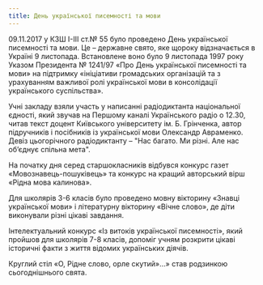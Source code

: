 ```yaml
---
title: День української писемності та мови
---
```


09.11.2017 у КЗШ І-ІІІ ст.№ 55 було проведено День української писемності та мови. Це – державне свято, яке щороку відзначається в Україні 9 листопада. Встановлене воно було 9 листопада 1997 року Указом Президента № 1241/97 «Про День української писемності та мови» на підтримку «ініціативи громадських організацій та з урахуванням важливої ролі української мови в консолідації українського суспільства».

Учні закладу взяли участь у написанні радіодиктанта національної єдності, який звучав на Першому каналі Українського радіо о 12.30, читав текст доцент Київського університету ім. Б. Грінченка, автор підручників і посібників із української мови Олександр Авраменко. Девіз цьогорічного радіодиктанту – "Нас багато. Ми різні. Але нас об’єднує спільна мета".

На початку дня серед старшокласників відбувся конкурс газет «Мовознавець-пошуківець» та конкурс на кращий авторський вірш «Рідна мова калинова».

Для школярів 3-6 класів було проведено мовну вікторину «Знавці української мови» і літературну вікторину «Вічне слово», де діти виконували різні цікаві завдання.

Інтелектуальний конкурс «Із витоків української писемності», який пройшов для школярів 7-8 класів, допоміг учням розкрити цікаві історичні факти з життя відомих українських діячів.

Круглий стіл «О, Рідне слово, орле скутий»…» став родзинкою сьогоднішнього свята.

<slideshow id="_/72157688230793841" />
